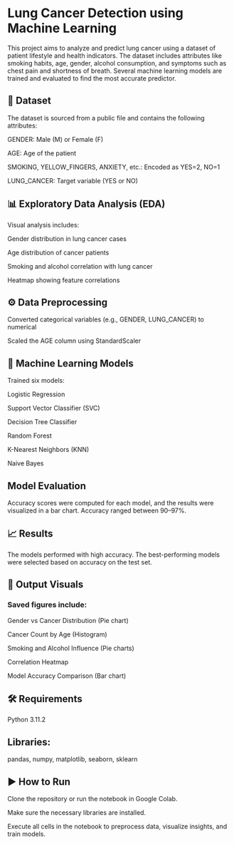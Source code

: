 # Lung Cancer Detection using Machine Learning

This project aims to analyze and predict lung cancer using a dataset of patient lifestyle and health indicators. The dataset includes attributes like smoking habits, age, gender, alcohol consumption, and symptoms such as chest pain and shortness of breath. Several machine learning models are trained and evaluated to find the most accurate predictor.

## 📁 Dataset
The dataset is sourced from a public file and contains the following attributes:

GENDER: Male (M) or Female (F)

AGE: Age of the patient

SMOKING, YELLOW_FINGERS, ANXIETY, etc.: Encoded as YES=2, NO=1

LUNG_CANCER: Target variable (YES or NO)

## 📊 Exploratory Data Analysis (EDA)
Visual analysis includes:

Gender distribution in lung cancer cases

Age distribution of cancer patients

Smoking and alcohol correlation with lung cancer

Heatmap showing feature correlations

## ⚙️ Data Preprocessing
Converted categorical variables (e.g., GENDER, LUNG_CANCER) to numerical

Scaled the AGE column using StandardScaler

## 🤖 Machine Learning Models
Trained six models:

Logistic Regression

Support Vector Classifier (SVC)

Decision Tree Classifier

Random Forest

K-Nearest Neighbors (KNN)

Naive Bayes

## Model Evaluation
Accuracy scores were computed for each model, and the results were visualized in a bar chart. Accuracy ranged between 90–97%.

## 📈 Results
The models performed with high accuracy. The best-performing models were selected based on accuracy on the test set.

## 📂 Output Visuals

### Saved figures include:

Gender vs Cancer Distribution (Pie chart)

Cancer Count by Age (Histogram)

Smoking and Alcohol Influence (Pie charts)

Correlation Heatmap

Model Accuracy Comparison (Bar chart)

## 🛠 Requirements
Python 3.11.2

## Libraries: 
pandas, numpy, matplotlib, seaborn, sklearn

## ▶️ How to Run
Clone the repository or run the notebook in Google Colab.

Make sure the necessary libraries are installed.

Execute all cells in the notebook to preprocess data, visualize insights, and train models.

